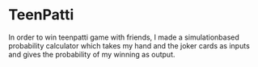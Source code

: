 # TeenPatti
In order to win teenpatti game with friends, I made a simulationbased probability calculator which takes my hand and the joker cards as inputs and gives the probability of my winning as output.
